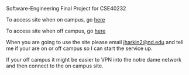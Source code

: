 Software-Engineering
Final Project for CSE40232

To access site when on campus, go [here](http://fileservice:8080/login.html)
 
To access site when off campus, go [here](http://69.243.168.41:8080/login.html)

When you are going to use the site please email jharkin2@nd.edu and tell me if your are on or off campus so I can start the service up.

If your off campus it might be easier to VPN into the notre dame network and then connect to the on campus site.
